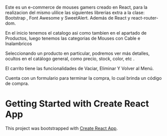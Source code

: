 Este es un e-commerce de mouses gamers creado en React, para la realizacion del mismo ulilice las siguientes librerias extra a la clase: Bootstrap , Font Awesome y SweetAlert. Además de React y react-router-dom.

En el inicio tenemos el catalogo asi como tambien en el apartado de Productos, luego tenemos las categorias de Mouses con Cable e Inalambricos

Seleccionando un producto en particular, podremos ver más detalles, ocultos en el catálogo general, como precio, stock, color, etc .

El carrito tiene las funcionalidades de Vaciar, Eliminar Y Volver al Menú.

Cuenta con un formulario para terminar la compra, lo cual brinda un código de compra.




# Getting Started with Create React App

This project was bootstrapped with [Create React App](https://github.com/facebook/create-react-app).






